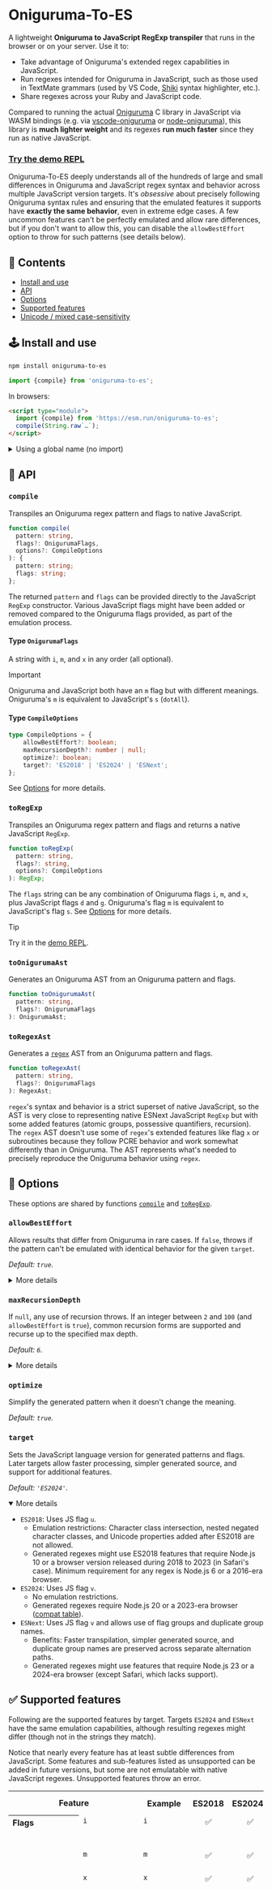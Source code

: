 # Oniguruma-To-ES

A lightweight **Oniguruma to JavaScript RegExp transpiler** that runs in the browser or on your server. Use it to:

- Take advantage of Oniguruma's extended regex capabilities in JavaScript.
- Run regexes intended for Oniguruma in JavaScript, such as those used in TextMate grammars (used by VS Code, [Shiki](https://shiki.matsu.io/) syntax highlighter, etc.).
- Share regexes across your Ruby and JavaScript code.

Compared to running the actual [Oniguruma](https://github.com/kkos/oniguruma) C library in JavaScript via WASM bindings (e.g. via [vscode-oniguruma](https://github.com/microsoft/vscode-oniguruma) or [node-oniguruma](https://github.com/atom/node-oniguruma)), this library is **much lighter weight** and its regexes **run much faster** since they run as native JavaScript.

### [Try the demo REPL](https://slevithan.github.io/oniguruma-to-es/demo/)

Oniguruma-To-ES deeply understands all of the hundreds of large and small differences in Oniguruma and JavaScript regex syntax and behavior across multiple JavaScript version targets. It's *obsessive* about precisely following Oniguruma syntax rules and ensuring that the emulated features it supports have **exactly the same behavior**, even in extreme edge cases. A few uncommon features can't be perfectly emulated and allow rare differences, but if you don't want to allow this, you can disable the `allowBestEffort` option to throw for such patterns (see details below).

## 📜 Contents

- [Install and use](#️-install-and-use)
- [API](#-api)
- [Options](#-options)
- [Supported features](#-supported-features)
- [Unicode / mixed case-sensitivity](#️-unicode--mixed-case-sensitivity)

## 🕹️ Install and use

```sh
npm install oniguruma-to-es
```

```js
import {compile} from 'oniguruma-to-es';
```

In browsers:

```html
<script type="module">
  import {compile} from 'https://esm.run/oniguruma-to-es';
  compile(String.raw`…`);
</script>
```

<details>
  <summary>Using a global name (no import)</summary>

```html
<script src="https://cdn.jsdelivr.net/npm/oniguruma-to-es/dist/index.min.js"></script>
<script>
  const {compile} = OnigurumaToES;
</script>
```
</details>

## 🔑 API

### `compile`

Transpiles an Oniguruma regex pattern and flags to native JavaScript.

```ts
function compile(
  pattern: string,
  flags?: OnigurumaFlags,
  options?: CompileOptions
): {
  pattern: string;
  flags: string;
};
```

The returned `pattern` and `flags` can be provided directly to the JavaScript `RegExp` constructor. Various JavaScript flags might have been added or removed compared to the Oniguruma flags provided, as part of the emulation process.

#### Type `OnigurumaFlags`

A string with `i`, `m`, and `x` in any order (all optional).

> [!IMPORTANT]
> Oniguruma and JavaScript both have an `m` flag but with different meanings. Oniguruma's `m` is equivalent to JavaScript's `s` (`dotAll`).

#### Type `CompileOptions`

```ts
type CompileOptions = {
    allowBestEffort?: boolean;
    maxRecursionDepth?: number | null;
    optimize?: boolean;
    target?: 'ES2018' | 'ES2024' | 'ESNext';
};
```

See [Options](#-options) for more details.

### `toRegExp`

Transpiles an Oniguruma regex pattern and flags and returns a native JavaScript `RegExp`.

```ts
function toRegExp(
  pattern: string,
  flags?: string,
  options?: CompileOptions
): RegExp;
```

The `flags` string can be any combination of Oniguruma flags `i`, `m`, and `x`, plus JavaScript flags `d` and `g`. Oniguruma's flag `m` is equivalent to JavaScript's flag `s`. See [Options](#-options) for more details.

> [!TIP]
> Try it in the [demo REPL](https://slevithan.github.io/oniguruma-to-es/demo/).

### `toOnigurumaAst`

Generates an Oniguruma AST from an Oniguruma pattern and flags.

```ts
function toOnigurumaAst(
  pattern: string,
  flags?: OnigurumaFlags
): OnigurumaAst;
```

### `toRegexAst`

Generates a [`regex`](https://github.com/slevithan/regex) AST from an Oniguruma pattern and flags.

```ts
function toRegexAst(
  pattern: string,
  flags?: OnigurumaFlags
): RegexAst;
```

`regex`'s syntax and behavior is a strict superset of native JavaScript, so the AST is very close to representing native ESNext JavaScript `RegExp` but with some added features (atomic groups, possessive quantifiers, recursion). The `regex` AST doesn't use some of `regex`'s extended features like flag `x` or subroutines because they follow PCRE behavior and work somewhat differently than in Oniguruma. The AST represents what's needed to precisely reproduce the Oniguruma behavior using `regex`.

## 🔩 Options

These options are shared by functions [`compile`](#compile) and [`toRegExp`](#toregexp).

### `allowBestEffort`

Allows results that differ from Oniguruma in rare cases. If `false`, throws if the pattern can't be emulated with identical behavior for the given `target`.

*Default: `true`.*

<details>
  <summary>More details</summary>

Specifically, this option enables the following additional features, depending on `target`:

- All targets (`ESNext` and earlier):
  - Enables use of `\X` using a close approximation of a Unicode extended grapheme cluster.
  - Enables recursion (e.g. via `\g<0>`) using a depth limit specified via option `maxRecursionDepth`.
- `ES2024` and earlier:
  - Enables use of case-insensitive backreferences to case-sensitive groups.
- `ES2018`:
  - Enables use of POSIX classes `[:graph:]` and `[:print:]` using ASCII-based versions rather than the Unicode versions available for `ES2024` and later. Other POSIX classes always use Unicode.
</details>

### `maxRecursionDepth`

If `null`, any use of recursion throws. If an integer between `2` and `100` (and `allowBestEffort` is `true`), common recursion forms are supported and recurse up to the specified max depth.

*Default: `6`.*

<details>
  <summary>More details</summary>

Using a high limit is not a problem if needed. Although there can be a performance cost (minor unless it's exacerbating an existing issue with runaway backtracking), there is no effect on regexes that don't use recursion.
</details>

### `optimize`

Simplify the generated pattern when it doesn't change the meaning.

*Default: `true`.*

### `target`

Sets the JavaScript language version for generated patterns and flags. Later targets allow faster processing, simpler generated source, and support for additional features.

*Default: `'ES2024'`.*

<details open>
  <summary>More details</summary>

- `ES2018`: Uses JS flag `u`.
  - Emulation restrictions: Character class intersection, nested negated character classes, and Unicode properties added after ES2018 are not allowed.
  - Generated regexes might use ES2018 features that require Node.js 10 or a browser version released during 2018 to 2023 (in Safari's case). Minimum requirement for any regex is Node.js 6 or a 2016-era browser.
- `ES2024`: Uses JS flag `v`.
  - No emulation restrictions.
  - Generated regexes require Node.js 20 or a 2023-era browser ([compat table](https://caniuse.com/mdn-javascript_builtins_regexp_unicodesets)).
- `ESNext`: Uses JS flag `v` and allows use of flag groups and duplicate group names.
  - Benefits: Faster transpilation, simpler generated source, and duplicate group names are preserved across separate alternation paths.
  - Generated regexes might use features that require Node.js 23 or a 2024-era browser (except Safari, which lacks support).
</details>

## ✅ Supported features

Following are the supported features by target. Targets `ES2024` and `ESNext` have the same emulation capabilities, although resulting regexes might differ (though not in the strings they match).

Notice that nearly every feature has at least subtle differences from JavaScript. Some features and sub-features listed as unsupported can be added in future versions, but some are not emulatable with native JavaScript regexes. Unsupported features throw an error.

<table>
  <tr>
    <th colspan="2">Feature</th>
    <th>Example</th>
    <th>ES2018</th>
    <th>ES2024+</th>
    <th>Subfeatures &amp; JS differences</th>
  </tr>

  <tr valign="top">
    <th align="left" rowspan="3">Flags</th>
    <td><code>i</code></td>
    <td><code>i</code></td>
    <td align="middle">✅</td>
    <td align="middle">✅</td>
    <td>
      ✔ Unicode case folding (same as JS with flag <code>u</code>, <code>v</code>)<br>
    </td>
  </tr>
  <tr valign="top">
    <td><code>m</code></td>
    <td><code>m</code></td>
    <td align="middle">✅</td>
    <td align="middle">✅</td>
    <td>
      ✔ Equivalent to JS flag <code>s</code> (<code>dotAll</code>)<br>
    </td>
  </tr>
  <tr valign="top">
    <td><code>x</code></td>
    <td><code>x</code></td>
    <td align="middle">✅</td>
    <td align="middle">✅</td>
    <td>
      ✔ Unicode whitespace ignored<br>
      ✔ Line comments with <code>#</code><br>
      ✔ Whitespace/comments allowed between a token and its quantifier<br>
      ✔ Whitespace/comments between a quantifier and the <code>?</code>/<code>+</code> that makes it lazy/possessive changes it to a chained quantifier<br>
      ✔ Whitespace/comments separate tokens (ex: <code>\1 0</code>)<br>
      ✔ Whitespace and <code>#</code> not ignored in char classes<br>
    </td>
  </tr>

  <tr valign="top">
    <th align="left" rowspan="2" valign="top">Flag modifiers</th>
    <td>Groups</td>
    <td><code>(?im-x:…)</code></td>
    <td align="middle">✅</td>
    <td align="middle">✅</td>
    <td>
      ✔ Unicode case folding for <code>i</code><br>
      ✔ Allows enabling and disabling the same flag (priority: disable)<br>
      ✔ Allows lone or multiple <code>-</code><br>
    </td>
  </tr>
  <tr valign="top">
    <td>Directives</td>
    <td><code>(?im-x)</code></td>
    <td align="middle">✅</td>
    <td align="middle">✅</td>
    <td>
      ✔ Continues until end of pattern or group (spanning alternatives)<br>
    </td>
  </tr>

  <tr valign="top">
    <th align="left" rowspan="9">Characters</th>
    <td>Literal</td>
    <td><code>E</code>, <code>!</code></td>
    <td align="middle">✅</td>
    <td align="middle">✅</td>
    <td>
      ✔ Code point based matching (same as JS with flag <code>u</code>, <code>v</code>)<br>
      ✔ Standalone <code>]</code>, <code>{</code>, <code>}</code> don't require escaping<br>
    </td>
  </tr>
  <tr valign="top">
    <td>Identity escape</td>
    <td><code>\E</code>, <code>\!</code></td>
    <td align="middle">✅</td>
    <td align="middle">✅</td>
    <td>
      ✔ Different allowed set than JS<br>
      ✔ Invalid for multibyte chars<br>
    </td>
  </tr>
  <tr valign="top">
    <td>Char escapes</td>
    <td><code>\t</code></td>
    <td align="middle">✅</td>
    <td align="middle">✅</td>
    <td>
      ✔ The JS set plus <code>\a</code>, <code>\e</code><br>
    </td>
  </tr>
  <tr valign="top">
    <td><code>\x</code></td>
    <td><code>\x7F</code></td>
    <td align="middle">✅</td>
    <td align="middle">✅</td>
    <td>
      ✔ 1 hex digit <code>\xF</code><br>
      ✔ 2 hex digits with max value <code>\x7F</code> (unlike JS)<br>
      ✔ Incomplete <code>\x</code> is invalid (like JS with flag <code>u</code>, <code>v</code>)<br>
    </td>
  </tr>
  <tr valign="top">
    <td><code>\u</code></td>
    <td><code>\uFFFF</code></td>
    <td align="middle">✅</td>
    <td align="middle">✅</td>
    <td>
      ✔ Incomplete <code>\u</code> is invalid (like JS with flag <code>u</code>, <code>v</code>)<br>
    </td>
  </tr>
  <tr valign="top">
    <td><code>\u{…}</code></td>
    <td><code>\u{A}</code></td>
    <td align="middle">✅</td>
    <td align="middle">✅</td>
    <td>
      ✔ Allows whitespace padding<br>
      ✔ Allows leading 0s up to 6 total hex digits (JS allows unlimited)<br>
      ✔ Incomplete <code>\u{</code> is invalid (like JS with flag <code>u</code>, <code>v</code>)<br>
    </td>
  </tr>
  <tr valign="top">
    <td>Escaped num</td>
    <td><code>\20</code></td>
    <td align="middle">✅</td>
    <td align="middle">✅</td>
    <td>
      ✔ Can be backref, error, null, octal, identity escape, or any of these combined with literal digits, based on complex rules that differ from JS<br>
      ✔ Always handles escaped single digit 1-9 outside char class as backref<br>
      ✔ Allows null with 1-3 0s (unlike JS in any mode)<br>
    </td>
  </tr>
  <tr valign="top">
    <td>Control</td>
    <td><code>\cA</code>, <code>\C-A</code></td>
    <td align="middle">✅</td>
    <td align="middle">✅</td>
    <td>
      ✔ With A-Za-z (JS: only <code>\c</code> form)<br>
      ✔ Incomplete <code>\c</code> is invalid (like JS with flag <code>u</code>, <code>v</code>)<br>
    </td>
  </tr>
  <tr valign="top">
    <td colspan="2">Other (rare)</td>
    <td align="middle">❌</td>
    <td align="middle">❌</td>
    <td>
      Not yet supported:<br>
      ● <code>\cx</code>, <code>\C-x</code> with non-A-Za-z<br>
      ● Meta-code <code>\M-x</code>, <code>\M-\C-x</code><br>
    </td>
  </tr>

  <tr valign="top">
    <th align="left" rowspan="5">Character sets</th>
    <td>Digit, word</td>
    <td><code>\d</code>, <code>\w</code>, etc.</td>
    <td align="middle">✅</td>
    <td align="middle">✅</td>
    <td>
      ✔ Same as JS (ASCII)<br>
    </td>
  </tr>
  <tr valign="top">
    <td>Hex digit</td>
    <td><code>\h</code>, <code>\H</code></td>
    <td align="middle">✅</td>
    <td align="middle">✅</td>
    <td>
      ✔ ASCII<br>
    </td>
  </tr>
  <tr valign="top">
    <td>Whitespace</td>
    <td><code>\s</code>, <code>\S</code></td>
    <td align="middle">✅</td>
    <td align="middle">✅</td>
    <td>
      ✔ ASCII (unlike JS)<br>
    </td>
  </tr>
  <tr valign="top">
    <td>Dot</td>
    <td><code>.</code></td>
    <td align="middle">✅</td>
    <td align="middle">✅</td>
    <td>
      ✔ Excludes only <code>\n</code> (unlike JS)<br>
    </td>
  </tr>
  <tr valign="top">
    <td>Unicode property</td>
    <td><code>\p{L}</code>,<br><code>\P{L}</code></td>
    <td align="middle">✅<sup>[1]</sup></td>
    <td align="middle">✅</td>
    <td>
      ✔ Categories<br>
      ✔ Binary properties<br>
      ✔ Scripts<br>
      ✔ Aliases<br>
      ✔ POSIX properties<br>
      ✔ Negate with <code>\p{^…}</code>, <code>\P{^…}</code><br>
      ✔ Insignificant spaces, underscores, and casing in names<br>
      ✔ <code>\p</code>, <code>\P</code> without <code>{</code> is identity escape (like JS without flag <code>u</code>, <code>v</code>)<br>
      ✔ JS prefixes invalid (ex: <code>Script=</code>)<br>
      ✔ JS properties of strings invalid<br>
      ❌ Blocks (wontfix<sup>[2]</sup>)<br>
    </td>
  </tr>

  <tr valign="top">
    <th align="left" rowspan="2">Variable-length sets</th>
    <td>Newline</td>
    <td><code>\R</code></td>
    <td align="middle">✅</td>
    <td align="middle">✅</td>
    <td>
      ✔ Matched atomically<br>
    </td>
  </tr>
  <tr valign="top">
    <td>Grapheme</td>
    <td><code>\X</code></td>
    <td align="middle">☑️</td>
    <td align="middle">☑️</td>
    <td>
      ● Uses a close approximation<br>
      ✔ Matched atomically<br>
    </td>
  </tr>

  <tr valign="top">
    <th align="left" rowspan="6">Character classes</th>
    <td>Base</td>
    <td><code>[…]</code>, <code>[^…]</code></td>
    <td align="middle">✅</td>
    <td align="middle">✅</td>
    <td>
      ✔ Unescaped <code>-</code> is literal char in some contexts (different than JS rules in any mode)<br>
      ✔ Fewer chars require escaping than JS<br>
      ✔ No subtraction operator (from JS flag <code>v</code>)<br>
    </td>
  </tr>
  <tr valign="top">
    <td>Empty</td>
    <td><code>[]</code>, <code>[^]</code></td>
    <td align="middle">✅</td>
    <td align="middle">✅</td>
    <td>
      ✔ Invalid (unlike JS)<br>
    </td>
  </tr>
  <tr valign="top">
    <td>Ranges</td>
    <td><code>[a-z]</code></td>
    <td align="middle">✅</td>
    <td align="middle">✅</td>
    <td>
      ✔ Same as JS with flag <code>u</code>, <code>v</code><br>
    </td>
  </tr>
  <tr valign="top">
    <td>POSIX classes</td>
    <td><code>[[:word:]]</code></td>
    <td align="middle">☑️<sup>[3]</sup></td>
    <td align="middle">✅</td>
    <td>
      ✔ All use Unicode interpretations<br>
      ✔ Negate with <code>[:^…:]</code><br>
    </td>
  </tr>
  <tr valign="top">
    <td>Nested classes</td>
    <td><code>[…[…]]</code></td>
    <td align="middle">☑️<sup>[4]</sup></td>
    <td align="middle">✅</td>
    <td>
      ✔ Same as JS with flag <code>v</code><br>
    </td>
  </tr>
  <tr valign="top">
    <td>Intersection</td>
    <td><code>[…&amp;&amp;…]</code></td>
    <td align="middle">❌</td>
    <td align="middle">✅</td>
    <td>
      ✔ Doesn't require nested classes for union and ranges (unlike JS)<br>
    </td>
  </tr>

  <tr valign="top">
    <th align="left" rowspan="7">Assertions</th>
    <td>Line start, end</td>
    <td><code>^</code>, <code>$</code></td>
    <td align="middle">✅</td>
    <td align="middle">✅</td>
    <td>
      ✔ Always multiline (in JS terms)<br>
      ✔ Only <code>\n</code> as newline (unlike JS)<br>
      ✔ Allows following quantifier (unlike JS)<br>
    </td>
  </tr>
  <tr valign="top">
    <td>String start, end</td>
    <td><code>\A</code>, <code>\z</code></td>
    <td align="middle">✅</td>
    <td align="middle">✅</td>
    <td>
      ✔ Like JS <code>^</code> <code>$</code> without JS flag <code>m</code><br>
    </td>
  </tr>
  <tr valign="top">
    <td>String end or before terminating newline</td>
    <td><code>\Z</code></td>
    <td align="middle">✅</td>
    <td align="middle">✅</td>
    <td>
      ✔ Only <code>\n</code> as newline<br>
    </td>
  </tr>
  <tr valign="top">
    <td>Search start</td>
    <td><code>\G</code></td>
    <td align="middle">☑️</td>
    <td align="middle">☑️</td>
    <td>
      ● Supported when used at start of pattern (if no top-level alternation) and when at start of all top-level alternatives<br>
    </td>
  </tr>
  <tr valign="top">
    <td>Word boundary</td>
    <td><code>\b</code>, <code>\B</code></td>
    <td align="middle">✅</td>
    <td align="middle">✅</td>
    <td>
      ✔ Unicode interpretation (unlike JS)<br>
      ✔ Allows following quantifier (unlike JS)<br>
    </td>
  </tr>
  <tr valign="top">
    <td>Lookahead</td>
    <td><code>(?=…)</code>,<br><code>(?!…)</code></td>
    <td align="middle">✅</td>
    <td align="middle">✅</td>
    <td>
      ✔ Allows following quantifier (unlike JS with flag <code>u</code>, <code>v</code>)<br>
      ✔ Values captured within min-0 quantified lookahead remain referenceable (unlike JS)<br>
    </td>
  </tr>
  <tr valign="top">
    <td>Lookbehind</td>
    <td><code>(?&lt;=…)</code>,<br><code>(?&lt;!…)</code></td>
    <td align="middle">✅</td>
    <td align="middle">✅</td>
    <td>
      ✔ Variable-length quantifiers within lookbehind invalid (unlike JS)<br>
      ✔ Allows variable-length top-level alternatives<br>
      ✔ Allows following quantifier (unlike JS in any mode)<br>
      ✔ Values captured within min-0 quantified lookbehind remain referenceable<br>
    </td>
  </tr>

  <tr valign="top">
    <th align="left" rowspan="3">Quantifiers</th>
    <td>Greedy, lazy</td>
    <td><code>*</code>, <code>+?</code>, <code>{2}</code>, etc.</td>
    <td align="middle">✅</td>
    <td align="middle">✅</td>
    <td>
      ✔ Same as JS<br>
    </td>
  </tr>
  <tr valign="top">
    <td>Possessive</td>
    <td><code>?+</code>, <code>*+</code>, <code>++</code></td>
    <td align="middle">✅</td>
    <td align="middle">✅</td>
    <td>
      ✔ <code>+</code> suffix doesn't possessivize <code>{…}</code> quantifiers (creates a chained quantifier instead)<br>
    </td>
  </tr>
  <tr valign="top">
    <td>Chained</td>
    <td><code>**</code>, <code>??+*</code>, <code>{2,3}+</code>, etc.</td>
    <td align="middle">✅</td>
    <td align="middle">✅</td>
    <td>
      ✔ Each applies itself to the preceding repetition<br>
    </td>
  </tr>

  <tr valign="top">
    <th align="left" rowspan="4">Groups</th>
    <td>Noncapturing</td>
    <td><code>(?:…)</code></td>
    <td align="middle">✅</td>
    <td align="middle">✅</td>
    <td>
      ✔ Same as JS<br>
    </td>
  </tr>
  <tr valign="top">
    <td>Atomic</td>
    <td><code>(?&gt;…)</code></td>
    <td align="middle">✅</td>
    <td align="middle">✅</td>
    <td>
      ✔ Supported<br>
    </td>
  </tr>
  <tr valign="top">
    <td>Capturing</td>
    <td><code>(…)</code></td>
    <td align="middle">✅</td>
    <td align="middle">✅</td>
    <td>
      ✔ Is noncapturing if named capture present<br>
    </td>
  </tr>
  <tr valign="top">
    <td>Named capturing</td>
    <td><code>(?&lt;a&gt;…)</code>,<br><code>(?'a'…)</code></td>
    <td align="middle">✅</td>
    <td align="middle">✅</td>
    <td>
      ✔ Allows duplicate names<br>
      ✔ Error for group names invalid in Oniguruma or JS<br>
    </td>
  </tr>

  <tr valign="top">
    <th align="left" rowspan="4">Backreferences</th>
    <td>Numbered</td>
    <td><code>\1</code></td>
    <td align="middle">✅</td>
    <td align="middle">✅</td>
    <td>
      ✔ Error if named capture present<br>
      ✔ Refs the most recent of a capture/subroutine set<br>
    </td>
  </tr>
  <tr valign="top">
    <td>Enclosed numbered, relative numbered</td>
    <td><code>\k&lt;1&gt;</code>,<br><code>\k'1'</code>,<br><code>\k&lt;-1&gt;</code>,<br><code>\k'-1'</code></td>
    <td align="middle">✅</td>
    <td align="middle">✅</td>
    <td>
      ✔ Error if named capture present<br>
      ✔ Allows leading 0s<br>
      ✔ Refs the most recent of a capture/subroutine set<br>
    </td>
  </tr>
  <tr valign="top">
    <td>Named</td>
    <td><code>\k&lt;a&gt;</code>,<br><code>\k'a'</code></td>
    <td align="middle">✅</td>
    <td align="middle">✅</td>
    <td>
      ✔ For duplicate group names, rematch any of their matches (multiplex)<br>
      ✔ Refs the most recent of a capture/subroutine set (no multiplex)<br>
      ✔ Combination of multiplex and most recent of capture/subroutine set if duplicate name is indirectly created by a subroutine<br>
    </td>
  </tr>
  <tr valign="top">
    <td colspan="2">To nonparticipating groups</td>
    <td align="middle">☑️</td>
    <td align="middle">☑️</td>
    <td>
      ✔ Error if named backref and group defined to the right<br>
      ● Error if numbered backref and group defined to the right<sup>[5]</sup><br>
      ✔ Fail to match when referencing a containing group<br>
      ✔ Fail to match (or don't include as a multiplex option) if group defined in a preceding alternation path<br>
      ✔ Groups to the right not included as multiplex options<br>
      ❌ Some rare cases are indeterminable through static analysis, and use JS behavior of matching the empty string<br>
    </td>
  </tr>

  <tr valign="top">
    <th align="left" rowspan="7">Other</th>
    <td>Comment groups</td>
    <td><code>(?#…)</code></td>
    <td align="middle">✅</td>
    <td align="middle">✅</td>
    <td>
      ✔ Allows escaping <code>\)</code>, <code>\\</code><br>
      ✔ Comments allowed between a token and its quantifier<br>
      ✔ Comments between a quantifier and the <code>?</code>/<code>+</code> that makes it lazy/possessive changes it to a chained quantifier<br>
    </td>
  </tr>
  <tr valign="top">
    <td>Alternation</td>
    <td><code>…|…</code></td>
    <td align="middle">✅</td>
    <td align="middle">✅</td>
    <td>
      ✔ Same as JS<br>
    </td>
  </tr>
  <tr valign="top">
    <td>Keep</td>
    <td><code>\K</code></td>
    <td align="middle">☑️</td>
    <td align="middle">☑️</td>
    <td>
      ● Supported if used at top level and no top-level alternation is used<br>
    </td>
  </tr>
  <tr valign="top">
    <td>Absence operators</td>
    <td><code>(?~…)</code></td>
    <td align="middle">❌</td>
    <td align="middle">❌</td>
    <td>
      ● Some forms are supportable<br>
    </td>
  </tr>
  <tr valign="top">
    <td>Conditionals</td>
    <td><code>(?(1)…)</code></td>
    <td align="middle">❌</td>
    <td align="middle">❌</td>
    <td>
      ● Some forms are supportable<br>
    </td>
  </tr>
  <tr valign="top">
    <td colspan="2">JS features unknown to Oniguruma are handled using Oniguruma syntax</td>
    <td align="middle">✅</td>
    <td align="middle">✅</td>
    <td>
      ✔ <code>[\q{…}]</code> matches literal <code>q</code>, etc.<br>
      ✔ <code>[a--b]</code> includes the invalid reversed range <code>a</code> to <code>-</code><br>
    </td>
  </tr>
  <tr valign="top">
    <td colspan="2">Invalid Oniguruma syntax</td>
    <td align="middle">✅</td>
    <td align="middle">✅</td>
    <td>
      ✔ Error; not passed through<br>
    </td>
  </tr>

  <tr valign="top">
    <td colspan="7"><b>Not yet complete…</b></td>
  </tr>
</table>

Despite all the details in the table above, it doesn't include all aspects that Oniguruma-To-ES emulates (e.g., some error handling, most aspects that work the same as in JavaScript, and many aspects of non-JavaScript features that work the same in other regex flavors that support them).

### Footnotes

1. Target `ES2018` doesn't allow Unicode property names added in JavaScript specifications after ES2018.
2. Unicode blocks are easily emulatable but their character data would significantly increase library weight, and they're a flawed, arguably-unuseful feature (use Unicode scripts and other properties instead).
3. With target `ES2018`, the specific POSIX classes `[:graph:]` and `[:print:]` use ASCII-based versions rather than the Unicode versions available for target `ES2024` and later, and they result in an error if option `allowBestEffort` is disabled.
4. Target `ES2018` doesn't allow nested negated character classes.
5. It's not an error for *numbered* backreferences to come before their referenced group in Oniguruma, but an error is the best path for Oniguruma-To-ES because (1) almost all placements are mistakes and can never match (based on the Oniguruma behavior for backreferences to nonparticipating groups), and (2) the edge cases where it's matchable rely on rules for backreference resetting within quantified groups that are different in JS and are not emulatable. Note that it's not a backreference in the first place if `\10`+ and not as many capturing groups defined to the left (it's an octal or identity escape).

## ㊗️ Unicode / mixed case-sensitivity

Oniguruma-To-ES fully supports mixed case-sensitivity (and handles the Unicode edge cases) regardless of JavaScript [target](#target). It also restricts Unicode properties to those supported by Oniguruma and the target JavaScript version.

Oniguruma-To-ES focuses on being lightweight to make it better for use in browsers. This is partly achieved by not including heavyweight Unicode character data, which imposes a couple of minor/rare restrictions:

- Character class intersection and nested negated character classes are unsupported with target `ES2018`. Use target `ES2024` or later if you need support for these Oniguruma features.
- With targets before `ESNext`, a handful of Unicode properties that target a specific character case (ex: `\p{Lower}`) can't be used case-insensitively in patterns that contain other characters with a specific case that are used case-sensitively.
  - In other words, almost every usage is fine, including `A\p{Lower}`, `(?i:A\p{Lower})`, `(?i:A)\p{Lower}`, `(?i:A(?-i:\p{Lower}))`, and `\w(?i:\p{Lower})`, but not `A(?i:\p{Lower})`.
  - Using these properties case-insensitively is basically never done intentionally, so you're unlikely to encounter this error unless it's catching a mistake.

## 👀 Similar projects

[JsRegex](https://github.com/jaynetics/js_regex) transpiles [Onigmo](https://github.com/k-takata/Onigmo) regexes to JavaScript (Onigmo is a fork of Oniguruma that has slightly different syntax/behavior). JsRegex is written in Ruby and relies on the [Regexp::Parser](https://github.com/ammar/regexp_parser) Ruby gem, which means regexes must be pre-transpiled on the server to use them in JavaScript. In contrast, Oniguruma-To-ES is written in JavaScript and does its own parsing, so it can be used at runtime. JsRegex also produces regexes with more edge cases that don't perfectly follow Oniguruma's behavior, in addition to the Oniguruma/Onigmo differences.

## 🏷️ About

Oniguruma-To-ES was created by [Steven Levithan](https://github.com/slevithan).

If you want to support this project, I'd love your help by contributing improvements, sharing it with others, or [sponsoring](https://github.com/sponsors/slevithan) ongoing development.

© 2024–present. MIT License.
